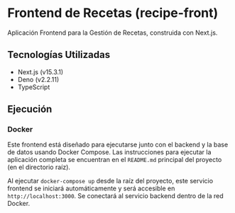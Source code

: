 # Frontend de Recetas (recipe-front)

Aplicación Frontend para la Gestión de Recetas, construida con Next.js.

## Tecnologías Utilizadas

*   Next.js (v15.3.1)
*   Deno (v2.2.11)
*   TypeScript

## Ejecución

### Docker

Este frontend está diseñado para ejecutarse junto con el backend y la base de datos usando Docker Compose. Las instrucciones para ejecutar la aplicación completa se encuentran en el `README.md` principal del proyecto (en el directorio raíz).

Al ejecutar `docker-compose up` desde la raíz del proyecto, este servicio frontend se iniciará automáticamente y será accesible en `http://localhost:3000`. Se conectará al servicio backend dentro de la red Docker.
